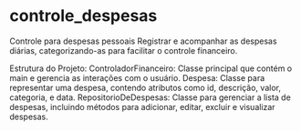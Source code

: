 # controle_despesas
Controle para despesas pessoais
Registrar e acompanhar as despesas diárias, categorizando-as para facilitar o controle financeiro.

Estrutura do Projeto:
ControladorFinanceiro: Classe principal que contém o main e gerencia as interações com o usuário.
Despesa: Classe para representar uma despesa, contendo atributos como id, descrição, valor, categoria, e data.
RepositorioDeDespesas: Classe para gerenciar a lista de despesas, incluindo métodos para adicionar, editar, excluir e visualizar despesas.
